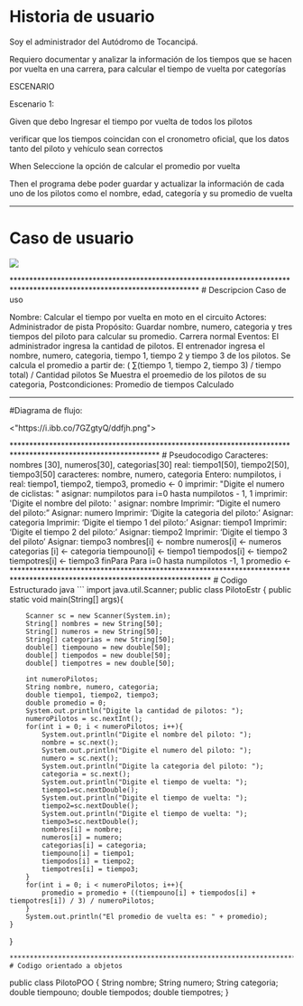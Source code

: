# Historia de usuario
Soy el  administrador del Autódromo de Tocancipá.

Requiero documentar y analizar la información de los tiempos que se hacen por vuelta en una carrera, para calcular el tiempo de vuelta por categorías 

 
ESCENARIO
 

Escenario 1: 

Given que debo Ingresar el tiempo por vuelta  de todos los pilotos

verificar que los tiempos coincidan con el cronometro oficial, que los datos tanto del piloto y vehículo sean correctos   

When Seleccione la opción de calcular el promedio por vuelta

 

Then el programa debe poder guardar y actualizar la información de cada uno de los pilotos como el nombre, edad, categoría y su promedio de vuelta 
***************************************************************************************************************************
# Caso de usuario
<p align="left">  <img src="https://i.ibb.co/1JGvSTg/img.png">  </p>
***********************************************************************************************************************
# Descripcion Caso de uso 

Nombre: Calcular el tiempo por vuelta en moto en el circuito
Actores: Administrador de pista
Propósito: Guardar nombre, numero, categoria y tres tiempos del piloto para calcular su promedio.
Carrera normal Eventos:
El administrador ingresa la cantidad de pilotos.
El entrenador ingresa el nombre, numero, categoria, tiempo 1,
tiempo 2 y tiempo 3 de los pilotos.
Se calcula el promedio a partir de:
( ∑(tiempo 1, tiempo 2, tiempo 3) / tiempo total) / Cantidad pilotos
Se Muestra el proemedio de los pilotos de su categoria,
Postcondiciones: Promedio de tiempos Calculado
**********************************************************************************************************************
#Diagrama de flujo:
<p align="left">  <"https://i.ibb.co/7GZgtyQ/ddfjh.png">  </p>
*************************************************************************************************************
 # Pseudocodigo
 Caracteres: nombres [30], numeros[30], categorias[30]
real: tiempo1[50], tiempo2[50], tiempo3[50]
caracteres: nombre, numero, categoria
Entero: numpilotos, i
real: tiempo1, tiempo2, tiempo3, promedio <- 0
imprimir: "Digite el numero de ciclistas: "
asignar: numpilotos
para i=0 hasta numpilotos - 1, 1
imprimir: 'Digite el nombre del piloto: '
asignar: nombre
Imprimir: “Digite el numero del piloto:”
Asignar: numero
Imprimir: ‘Digite la categoria del piloto:’
Asignar: categoria
Imprimir: ‘Digite el tiempo 1 del piloto:’
Asignar: tiempo1
Imprimir: ‘Digite el tiempo 2 del piloto:’
Asignar: tiempo2
Imprimir: ‘Digite el tiempo 3 del piloto’
Asignar: tiempo3
nombres[i] <- nombre
numeros[i] <- numeros
categorias [i] <- categoria
tiempouno[i] <- tiempo1
tiempodos[i] <- tiempo2
tiempotres[i] <- tiempo3
finPara
Para i=0 hasta numpilotos -1, 1
promedio <-
**************************************************************************************************************************
 # Codigo Estructurado java
 ```
 import java.util.Scanner;
public class PilotoEstr
{
    public static void main(String[] args){
        
        Scanner sc = new Scanner(System.in);
        String[] nombres = new String[50];
        String[] numeros = new String[50];
        String[] categorias = new String[50];
        double[] tiempouno = new double[50];
        double[] tiempodos = new double[50];
        double[] tiempotres = new double[50];
        
        int numeroPilotos;
        String nombre, numero, categoria;
        double tiempo1, tiempo2, tiempo3;
        double promedio = 0;
        System.out.println("Digite la cantidad de pilotos: ");
        numeroPilotos = sc.nextInt();
        for(int i = 0; i < numeroPilotos; i++){
            System.out.println("Digite el nombre del piloto: ");
            nombre = sc.next();
            System.out.println("Digite el numero del piloto: ");
            numero = sc.next();
            System.out.println("Digite la categoria del piloto: ");
            categoria = sc.next();
            System.out.println("Digite el tiempo de vuelta: ");
            tiempo1=sc.nextDouble();
            System.out.println("Digite el tiempo de vuelta: ");
            tiempo2=sc.nextDouble();
            System.out.println("Digite el tiempo de vuelta: ");
            tiempo3=sc.nextDouble();
            nombres[i] = nombre;
            numeros[i] = numero;
            categorias[i] = categoria;
            tiempouno[i] = tiempo1;
            tiempodos[i] = tiempo2;
            tiempotres[i] = tiempo3;
        }
        for(int i = 0; i < numeroPilotos; i++){
            promedio = promedio + ((tiempouno[i] + tiempodos[i] + tiempotres[i]) / 3) / numeroPilotos;
        }
        System.out.println("El promedio de vuelta es: " + promedio);
    }
}
 ```
**************************************************************************************************************
 # Codigo orientado a objetos
 ```
 public class PilotoPOO
{
  String nombre;
  String numero;
  String categoria;
  double tiempouno;
  double tiempodos;
  double tiempotres;
}
 ```
